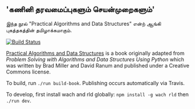 'கணினி தரவமைப்புகளும் செயன்முறைகளும்'
---
இந்த நூல் "Practical Algorithms and Data Structures" என்ற் ஆங்கி புகத்தகத்தின் தமிழாக்கமாகும்.

[![Build Status](https://travis-ci.org/Bradfield/algos.svg?branch=master)](https://travis-ci.org/Bradfield/algos)

[Practical Algorithms and Data Structures](http://bradfieldcs.com/algos) is a book originally adapted from _Problem Solving with Algorithms and Data Structures Using Python_ which was written by Brad Miller and David Ranum and published under a Creative Commons license.

To build, run `./run build-book`. Publishing occurs automatically via Travis.

To develop, first install wach and rld globally: `npm install -g wach rld` then `./run dev`.
